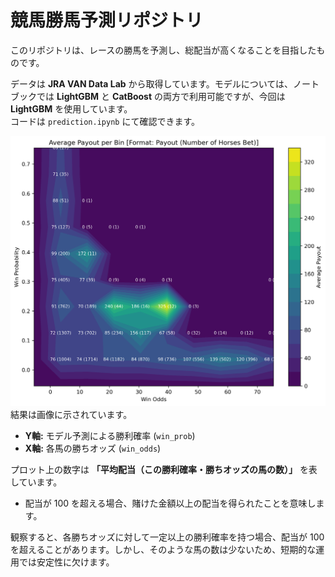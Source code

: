 # 競馬勝馬予測リポジトリ

このリポジトリは、レースの勝馬を予測し、総配当が高くなることを目指したものです。

データは **JRA VAN Data Lab** から取得しています。モデルについては、ノートブックでは **LightGBM** と **CatBoost** の両方で利用可能ですが、今回は **LightGBM** を使用しています。  
コードは `prediction.ipynb` にて確認できます。

![Payout Contour](payout.png)  
結果は画像に示されています。  
- **Y軸:** モデル予測による勝利確率 (`win_prob`)  
- **X軸:** 各馬の勝ちオッズ (`win_odds`)  

プロット上の数字は **「平均配当（この勝利確率・勝ちオッズの馬の数）」** を表しています。  
- 配当が 100 を超える場合、賭けた金額以上の配当を得られたことを意味します。  

観察すると、各勝ちオッズに対して一定以上の勝利確率を持つ場合、配当が 100 を超えることがあります。しかし、そのような馬の数は少ないため、短期的な運用では安定性に欠けます。
